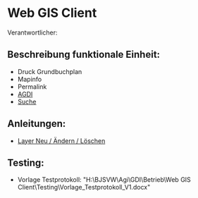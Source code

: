 # Web GIS Client
Verantwortlicher: 

## Beschreibung funktionale Einheit:
* Druck Grundbuchplan
* Mapinfo
* Permalink
* [AGDI](https://github.com/bjsvwcur/DockTick_Funktionale_Einheiten/blob/master/web_gis_client/AGDI/AGDI.md)
* [Suche](https://github.com/bjsvwcur/DockTick_Funktionale_Einheiten/blob/master/web_gis_client/Suche/Suche.md)

## Anleitungen:
* [Layer Neu / Ändern / Löschen](https://github.com/bjsvwcur/DockTick_Funktionale_Einheiten/blob/master/web_gis_client/AGDI/AGDI_Layer_neu.md)

## Testing:
* Vorlage Testprotokoll: "H:\BJSVW\Agi\GDI\Betrieb\Web GIS Client\Testing\Vorlage_Testprotokoll_V1.docx"
